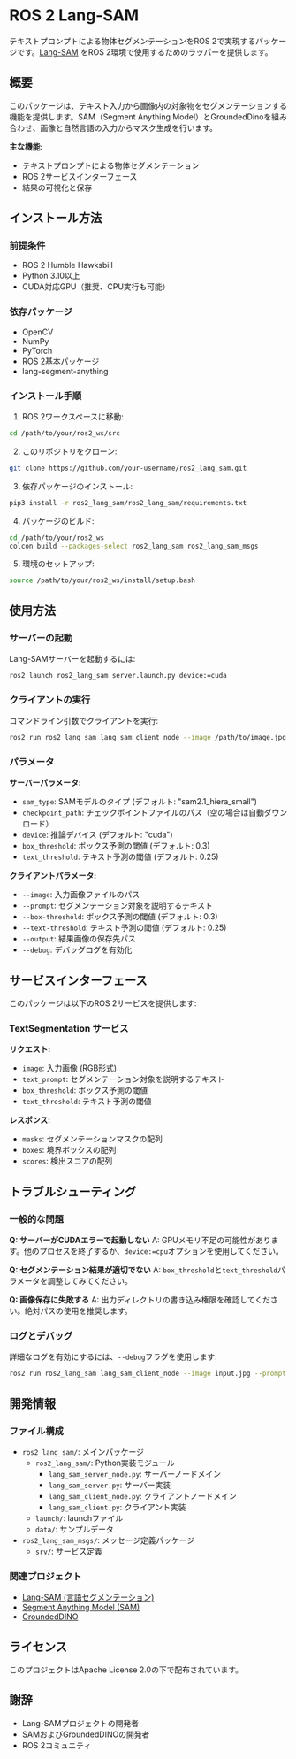 # ROS 2 Lang-SAM

テキストプロンプトによる物体セグメンテーションをROS 2で実現するパッケージです。[Lang-SAM](https://github.com/luca-medeiros/lang-segment-anything) をROS 2環境で使用するためのラッパーを提供します。

## 概要

このパッケージは、テキスト入力から画像内の対象物をセグメンテーションする機能を提供します。SAM（Segment Anything Model）とGroundedDinoを組み合わせ、画像と自然言語の入力からマスク生成を行います。

**主な機能:**
- テキストプロンプトによる物体セグメンテーション
- ROS 2サービスインターフェース
- 結果の可視化と保存

## インストール方法

### 前提条件

- ROS 2 Humble Hawksbill
- Python 3.10以上
- CUDA対応GPU（推奨、CPU実行も可能）

### 依存パッケージ

- OpenCV
- NumPy
- PyTorch
- ROS 2基本パッケージ
- lang-segment-anything

### インストール手順

1. ROS 2ワークスペースに移動:

```bash
cd /path/to/your/ros2_ws/src
```

2. このリポジトリをクローン:

```bash
git clone https://github.com/your-username/ros2_lang_sam.git
```

3. 依存パッケージのインストール:

```bash
pip3 install -r ros2_lang_sam/ros2_lang_sam/requirements.txt
```

4. パッケージのビルド:

```bash
cd /path/to/your/ros2_ws
colcon build --packages-select ros2_lang_sam ros2_lang_sam_msgs
```

5. 環境のセットアップ:

```bash
source /path/to/your/ros2_ws/install/setup.bash
```

## 使用方法

### サーバーの起動

Lang-SAMサーバーを起動するには:

```bash
ros2 launch ros2_lang_sam server.launch.py device:=cuda
```

### クライアントの実行

コマンドライン引数でクライアントを実行:

```bash
ros2 run ros2_lang_sam lang_sam_client_node --image /path/to/image.jpg --prompt "car" --output /path/to/result.jpg
```

### パラメータ

**サーバーパラメータ:**
- `sam_type`: SAMモデルのタイプ (デフォルト: "sam2.1_hiera_small")
- `checkpoint_path`: チェックポイントファイルのパス（空の場合は自動ダウンロード）
- `device`: 推論デバイス (デフォルト: "cuda")
- `box_threshold`: ボックス予測の閾値 (デフォルト: 0.3)
- `text_threshold`: テキスト予測の閾値 (デフォルト: 0.25)

**クライアントパラメータ:**
- `--image`: 入力画像ファイルのパス
- `--prompt`: セグメンテーション対象を説明するテキスト
- `--box-threshold`: ボックス予測の閾値 (デフォルト: 0.3)
- `--text-threshold`: テキスト予測の閾値 (デフォルト: 0.25)
- `--output`: 結果画像の保存先パス
- `--debug`: デバッグログを有効化

## サービスインターフェース

このパッケージは以下のROS 2サービスを提供します:

### TextSegmentation サービス

**リクエスト:**
- `image`: 入力画像 (RGB形式)
- `text_prompt`: セグメンテーション対象を説明するテキスト
- `box_threshold`: ボックス予測の閾値
- `text_threshold`: テキスト予測の閾値

**レスポンス:**
- `masks`: セグメンテーションマスクの配列
- `boxes`: 境界ボックスの配列
- `scores`: 検出スコアの配列

## トラブルシューティング

### 一般的な問題

**Q: サーバーがCUDAエラーで起動しない**
A: GPUメモリ不足の可能性があります。他のプロセスを終了するか、`device:=cpu`オプションを使用してください。

**Q: セグメンテーション結果が適切でない**
A: `box_threshold`と`text_threshold`パラメータを調整してみてください。

**Q: 画像保存に失敗する**
A: 出力ディレクトリの書き込み権限を確認してください。絶対パスの使用を推奨します。

### ログとデバッグ

詳細なログを有効にするには、`--debug`フラグを使用します:

```bash
ros2 run ros2_lang_sam lang_sam_client_node --image input.jpg --prompt "person" --output result.jpg --debug
```

## 開発情報

### ファイル構成

- `ros2_lang_sam/`: メインパッケージ
  - `ros2_lang_sam/`: Python実装モジュール
    - `lang_sam_server_node.py`: サーバーノードメイン
    - `lang_sam_server.py`: サーバー実装
    - `lang_sam_client_node.py`: クライアントノードメイン
    - `lang_sam_client.py`: クライアント実装
  - `launch/`: launchファイル
  - `data/`: サンプルデータ
- `ros2_lang_sam_msgs/`: メッセージ定義パッケージ
  - `srv/`: サービス定義

### 関連プロジェクト

- [Lang-SAM (言語セグメンテーション)](https://github.com/luca-medeiros/lang-segment-anything)
- [Segment Anything Model (SAM)](https://segment-anything.com)
- [GroundedDINO](https://github.com/IDEA-Research/GroundingDINO)

## ライセンス

このプロジェクトはApache License 2.0の下で配布されています。

## 謝辞

- Lang-SAMプロジェクトの開発者
- SAMおよびGroundedDINOの開発者
- ROS 2コミュニティ
